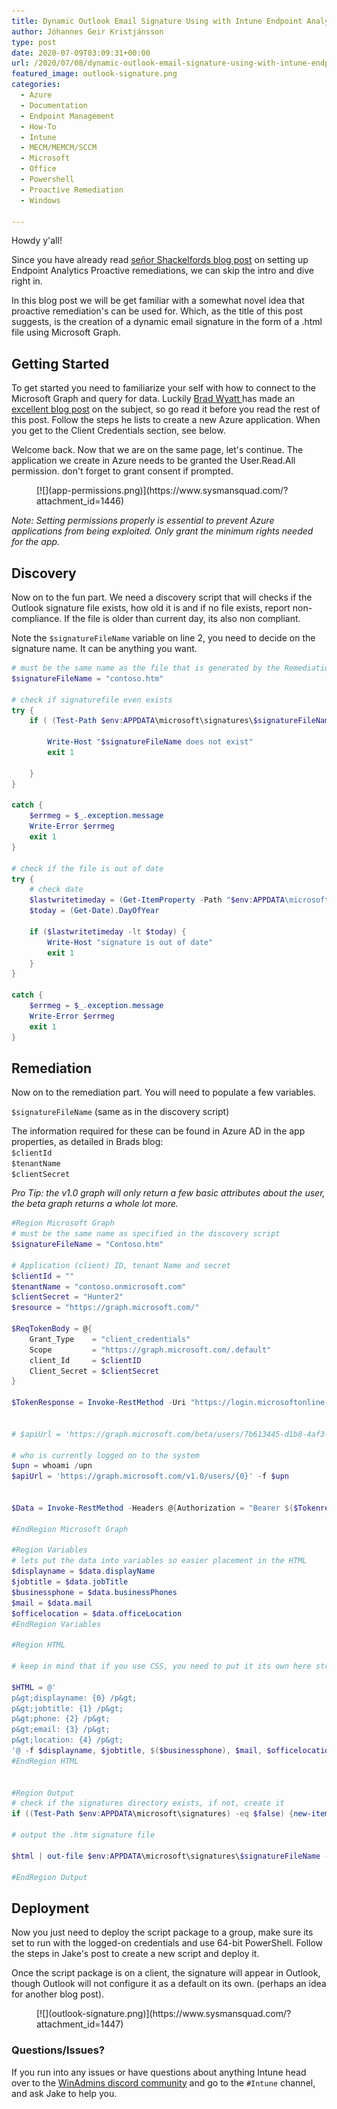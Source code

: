 ```yaml
---
title: Dynamic Outlook Email Signature Using with Intune Endpoint Analytics Proactive Remediations
author: Jóhannes Geir Kristjánsson
type: post
date: 2020-07-09T03:09:31+00:00
url: /2020/07/08/dynamic-outlook-email-signature-using-with-intune-endpoint-analytics-proactive-remediations/
featured_image: outlook-signature.png
categories:
  - Azure
  - Documentation
  - Endpoint Management
  - How-To
  - Intune
  - MECM/MEMCM/SCCM
  - Microsoft
  - Office
  - Powershell
  - Proactive Remediation
  - Windows

---
```

Howdy y'all!

Since you have already read [señor Shackelfords blog post](https://sysmansquad.com/2020/07/07/intune-autopilot-proactive-remediation/) on setting up Endpoint Analytics Proactive remediations, we can skip the intro and dive right in.

In this blog post we will be get familiar with a somewhat novel idea that proactive remediation's can be used for. Which, as the title of this post suggests, is the creation of a dynamic email signature in the form of a .html file using Microsoft Graph.

## Getting Started

To get started you need to familiarize your self with how to connect to the Microsoft Graph and query for data. Luckily [Brad Wyatt ](https://www.thelazyadministrator.com)has made an [excellent blog post](https://www.thelazyadministrator.com/2019/07/22/connect-and-navigate-the-microsoft-graph-api-with-powershell/) on the subject, so go read it before you read the rest of this post. Follow the steps he lists to create a new Azure application. When you get to the Client Credentials section, see below.

Welcome back. Now that we are on the same page, let's continue. The application we create in Azure needs to be granted the User.Read.All permission. don't forget to grant consent if prompted.

<div class="wp-block-image">
  <figure class="aligncenter size-full is-resized">[![](app-permissions.png)](https://www.sysmansquad.com/?attachment_id=1446)</figure>
</div>

<p class="has-very-light-gray-background-color has-background">
  <em>Note: Setting permissions properly is essential to prevent Azure applications from being exploited. Only grant the minimum rights needed for the app.</em>
</p>

## Discovery

Now on to the fun part. We need a discovery script that will checks if the Outlook signature file exists, how old it is and if no file exists, report non-compliance. If the file is older than current day, its also non compliant. 

Note the `$signatureFileName` variable on line 2, you need to decide on the signature name. It can be anything you want.


```powershell 
# must be the same name as the file that is generated by the Remediation script
$signatureFileName = "contoso.htm"

# check if signaturefile even exists
try {
    if ( (Test-Path $env:APPDATA\microsoft\signatures\$signatureFileName -ErrorAction stop) -eq $false) {

        Write-Host "$signatureFileName does not exist"
        exit 1

    }
}

catch {
    $errmeg = $_.exception.message
    Write-Error $errmeg
    exit 1
}

# check if the file is out of date
try {
    # check date
    $lastwritetimeday = (Get-ItemProperty -Path "$env:APPDATA\microsoft\signatures\$signatureFileName").LastWriteTime.DayOfYear
    $today = (Get-Date).DayOfYear

    if ($lastwritetimeday -lt $today) {
        Write-Host "signature is out of date"
        exit 1
    }
}

catch {
    $errmeg = $_.exception.message
    Write-Error $errmeg
    exit 1
}
```


## Remediation

Now on to the remediation part. You will need to populate a few variables.  
  
`$signatureFileName` (same as in the discovery script)  
  
The information required for these can be found in Azure AD in the app properties, as detailed in Brads blog:  
`$clientId`  
`$tenantName`  
`$clientSecret`

<p class="has-very-light-gray-background-color has-background">
  <em>Pro Tip: the v1.0 graph will only return a few basic attributes about the user, the beta graph returns a whole lot more. </em>
</p>


```powershell 
#Region Microsoft Graph
# must be the same name as specified in the discovery script
$signatureFileName = "Contoso.htm"

# Application (client) ID, tenant Name and secret
$clientId = ""
$tenantName = "contoso.onmicrosoft.com"
$clientSecret = "Hunter2"
$resource = "https://graph.microsoft.com/"
  
$ReqTokenBody = @{
    Grant_Type    = "client_credentials"
    Scope         = "https://graph.microsoft.com/.default"
    client_Id     = $clientID
    Client_Secret = $clientSecret
} 
 
$TokenResponse = Invoke-RestMethod -Uri "https://login.microsoftonline.com/$TenantName/oauth2/v2.0/token" -Method POST -Body $ReqTokenBody


# $apiUrl = 'https://graph.microsoft.com/beta/users/7b613445-d1b8-4af3-938b-c08a4e5b1160'

# who is currently logged on to the system
$upn = whoami /upn
$apiUrl = 'https://graph.microsoft.com/v1.0/users/{0}' -f $upn


$Data = Invoke-RestMethod -Headers @{Authorization = "Bearer $($Tokenresponse.access_token)" } -Uri $apiUrl -Method Get

#EndRegion Microsoft Graph

#Region Variables
# lets put the data into variables so easier placement in the HTML
$displayname = $data.displayName
$jobtitle = $data.jobTitle
$businessphone = $data.businessPhones
$mail = $data.mail
$officelocation = $data.officeLocation
#EndRegion Variables

#Region HTML

# keep in mind that if you use CSS, you need to put it its own here string, as the {} in CSS don't mix well with the -f format operator

$HTML = @' 
p&gt;displayname: {0} /p&gt;
p&gt;jobtitle: {1} /p&gt;
p&gt;phone: {2} /p&gt;
p&gt;email: {3} /p&gt;
p&gt;location: {4} /p&gt;
'@ -f $displayname, $jobtitle, $($businessphone), $mail, $officelocation
#EndRegion HTML


#Region Output
# check if the signatures directory exists, if not, create it
if ((Test-Path $env:APPDATA\microsoft\signatures) -eq $false) {new-item -ItemType directory -Name "signatures" -Path $env:APPDATA\microsoft\}

# output the .htm signature file

$html | out-file $env:APPDATA\microsoft\signatures\$signatureFileName -Force

#EndRegion Output
```


## Deployment

Now you just need to deploy the script package to a group, make sure its set to run with the logged-on credentials and use 64-bit PowerShell. Follow the steps in Jake's post to create a new script and deploy it.

Once the script package is on a client, the signature will appear in Outlook, though Outlook will not configure it as a default on its own. (perhaps an idea for another blog post).

<div class="wp-block-image">
  <figure class="aligncenter size-full is-resized">[![](outlook-signature.png)](https://www.sysmansquad.com/?attachment_id=1447)</figure>
</div>

### Questions/Issues?

If you run into any issues or have questions about anything Intune head over to the&nbsp;[WinAdmins discord community](https://aka.ms/winadmins)&nbsp;and go to the `#Intune` channel, and ask Jake to help you.
